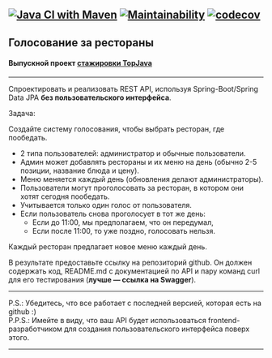 [![Java CI with Maven](https://github.com/av-starodub/java-project-voting-for-restaurants/actions/workflows/javaci.yml/badge.svg)](https://github.com/av-starodub/java-project-voting-for-restaurants/actions/workflows/javaci.yml)
[![Maintainability](https://api.codeclimate.com/v1/badges/2e0eab04395fe72f07b0/maintainability)](https://codeclimate.com/github/av-starodub/java-project-voting-for-restaurants/maintainability)
[![codecov](https://codecov.io/gh/av-starodub/java-project-voting-for-restaurants/branch/master/graph/badge.svg?token=ZJxHJ2IHEK)](https://codecov.io/gh/av-starodub/java-project-voting-for-restaurants)
---------------------------
## Голосование за рестораны
#### Выпускной проект [стажировки TopJava](https://javaops.ru/view/topjava)

----------------------------

Спроектировать и реализовать REST API, используя  Spring-Boot/Spring Data JPA **без пользовательского интерфейса**.

Задача:

Создайте систему голосования, чтобы выбрать ресторан, где пообедать.

* 2 типа пользователей: администратор и обычные пользователи.
* Админ может добавлять рестораны и их меню на день (обычно 2-5 позиции, название блюда и цену).
* Меню меняется каждый день (обновления делают администраторы).
* Пользователи могут проголосовать за ресторан, в котором они хотят сегодня пообедать.
* Учитывается только один голос от пользователя.
* Если пользователь снова проголосует в тот же день:
    - Если до 11:00, мы предполагаем, что он передумал,
    - Если после 11:00, то уже поздно, голосовать нельзя.

Каждый ресторан предлагает новое меню каждый день.

В результате предоставьте ссылку на репозиторий github. Он должен содержать код, README.md с документацией по API и пару команд curl для его тестирования (**лучше — ссылка на Swagger**).

-----------------------------
P.S.: Убедитесь, что все работает с последней версией, которая есть на github :)  
P.P.S.: Имейте в виду, что ваш API будет использоваться frontend-разработчиком для создания пользовательского интерфейса поверх этого.

-----------------------------
